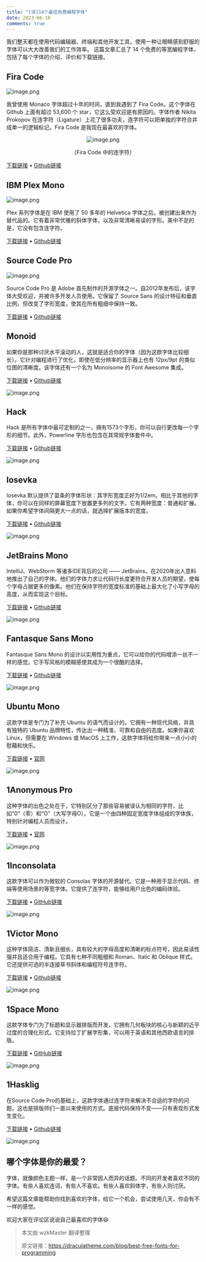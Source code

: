```yaml
---
title: "[译]14个最佳免费编程字体"
date: 2023-06-10
comments: true
---
```


我们整天都在使用代码编辑器、终端和其他开发工具，使用一种让眼睛感到舒服的字体可以大大改善我们的工作效率。
这篇文章汇总了 14 个免费的等宽编程字体，包括了每个字体的介绍、评价和下载链接。

## Fira Code

![image.png](https://p9-juejin.byteimg.com/tos-cn-i-k3u1fbpfcp/4751746b01c94dd38b7e967104ccda06~tplv-k3u1fbpfcp-watermark.image?)

我曾使用 Monaco 字体超过十年的时间，直到我遇到了 Fira Code。这个字体在 Github 上面有超过 53,600 个 star，它这么受欢迎是有原因的。字体作者 Nikita Prokopov 在连字符（Ligature）上花了很多功夫，连字符可以把单独的字符合并成单一的逻辑标记。Fira Code 是我现在最喜欢的字体。

<p align="center"><img src="https://p9-juejin.byteimg.com/tos-cn-i-k3u1fbpfcp/8ed64912a206402094f5a5df84fa10c0~tplv-k3u1fbpfcp-watermark.image?" alt="image.png"></p>

<p align=center>（Fira Code 中的连字符）</p>

[下载链接](https://github.com/tonsky/FiraCode/releases/download/5.2/Fira_Code_v5.2.zip) • [Github链接](https://github.com/tonsky/FiraCode)

## IBM Plex Mono

![image.png](https://p1-juejin.byteimg.com/tos-cn-i-k3u1fbpfcp/272f9a61e91c414ba77d9d7c126958d4~tplv-k3u1fbpfcp-watermark.image?)

Plex 系列字体是在 IBM 使用了 50 多年的 Helvetica 字体之后，被创建出来作为替代品的。它有着非常优雅的斜体字体，以及非常清晰易读的字形。美中不足的是，它没有包含连字符。

[下载链接](https://github.com/IBM/plex/archive/v5.1.3.zip) • [Github链接](https://github.com/IBM/plex)

## Source Code Pro

![image.png](https://p9-juejin.byteimg.com/tos-cn-i-k3u1fbpfcp/a044e3c7b06c4229a6f52c51b3773fc9~tplv-k3u1fbpfcp-watermark.image?)

Source Code Pro 是 Adobe 首先制作的开源字体之一。自2012年发布后，该字体大受欢迎，并被许多开发人员使用。它保留了 Source Sans 的设计特征和垂直比例，但改变了字形宽度，使其在所有粗细中保持一致。

[下载链接](https://github.com/adobe-fonts/source-code-pro/archive/2.038R-ro/1.058R-it/1.018R-VAR.zip) • [Github链接](https://github.com/adobe-fonts/source-code-pro)

## Monoid

如果你是那种讨厌水平滚动的人，这就是适合你的字体（因为这款字体比较细长）。它针对编程进行了优化，即使在低分辨率的显示器上也有 12px/9pt 的类似位图的清晰度。该字体还有一个名为 Monoisome 的 Font Awesome 集成。

[下载链接](https://github.com/larsenwork/monoid/archive/0.61.zip) • [Github链接](https://github.com/larsenwork/monoid)

![image.png](https://p6-juejin.byteimg.com/tos-cn-i-k3u1fbpfcp/fc002edd27724ab19d9978a7fe2fd7d3~tplv-k3u1fbpfcp-watermark.image?)

## Hack

Hack 是所有字体中最可定制的之一，拥有1573个字形，你可以自行更改每一个字形的细节。此外，Powerline 字形也包含在其常规字体套件中。

[下载链接](https://github.com/source-foundry/Hack/archive/v3.003.zip) • [Github链接](https://github.com/source-foundry/Hack)

![image.png](https://p6-juejin.byteimg.com/tos-cn-i-k3u1fbpfcp/25e043dce3614820adc1f87fdf845022~tplv-k3u1fbpfcp-watermark.image?)

## Iosevka

Iosevka 默认提供了苗条的字体形状：其字形宽度正好为1/2em。相比于其他的字体，你可以在同样的屏幕宽度下放置更多列的文字。它有两种宽度：普通和扩展。如果你希望字体间隔更大一点的话，就选择扩展版本的宽度。

[下载链接](https://github.com/be5invis/Iosevka/archive/v4.5.0.zip) • [Github链接](https://github.com/be5invis/Iosevka)

![image.png](https://p3-juejin.byteimg.com/tos-cn-i-k3u1fbpfcp/3f7e8d6368454e659e513158e27d1c16~tplv-k3u1fbpfcp-watermark.image?)

## JetBrains Mono

IntelliJ、WebStorm 等诸多IDE背后的公司 —— JetBrains，在2020年出人意料地推出了自己的字体。他们的字体力求让代码行长度更符合开发人员的期望，使每个字母占据更多的像素。他们在保持字符的宽度标准的基础上最大化了小写字母的高度，从而实现这个目标。

[下载链接](https://github.com/JetBrains/JetBrainsMono/releases/download/v2.225/JetBrainsMono-2.225.zip) • [Github链接](https://github.com/JetBrains/JetBrainsMono)

![image.png](https://p3-juejin.byteimg.com/tos-cn-i-k3u1fbpfcp/a916c799d65d4a2eb2b53df34ec2228e~tplv-k3u1fbpfcp-watermark.image?)

## Fantasque Sans Mono

Fantasque Sans Mono 的设计以实用性为重点，它可以给你的代码增添一丝不一样的感觉。它手写风格的模糊感使其成为一个很酷的选择。

[下载链接](https://github.com/belluzj/fantasque-sans/archive/v1.8.0.zip) • [Github链接](https://github.com/belluzj/fantasque-sans)

![image.png](https://p3-juejin.byteimg.com/tos-cn-i-k3u1fbpfcp/b9d850868d1f442cac510148f258331e~tplv-k3u1fbpfcp-watermark.image?)

## Ubuntu Mono

这款字体是专门为了补充 Ubuntu 的语气而设计的。它拥有一种现代风格，并具有独特的 Ubuntu 品牌特性，传达出一种精准、可靠和自由的态度。如果你喜欢 Linux，但需要在 Windows 或 MacOS 上工作，这款字体将给你带来一点小小的慰藉和快乐。

[下载链接](https://assets.ubuntu.com/v1/0cef8205-ubuntu-font-family-0.83.zip) • [官网](https://design.ubuntu.com/font/)

![image.png](https://p6-juejin.byteimg.com/tos-cn-i-k3u1fbpfcp/88ea4f815d284329bff5d83f2aecc5ef~tplv-k3u1fbpfcp-watermark.image?)

## 1Anonymous Pro

这种字体的出色之处在于，它特别区分了那些容易被误认为相同的字符，比如“0”（零）和“O”（大写字母O）。它是一个由四种固定宽度字体组成的字体族，特别针对编程人员而设计。

[下载链接](https://www.marksimonson.com/assets/content/fonts/AnonymousPro-1_002.zip) • [官网](https://www.marksimonson.com/fonts/view/anonymous-pro)

![image.png](https://p1-juejin.byteimg.com/tos-cn-i-k3u1fbpfcp/7dd4850ed1024ea8bdc42dc8205821fe~tplv-k3u1fbpfcp-watermark.image?)

## 1Inconsolata

这款字体可以作为微软的 Consolas 字体的开源替代。它是一种用于显示代码、终端等使用场景的等宽字体。它提供了连字符，能够给用户出色的编码体验。

[下载链接](https://github.com/googlefonts/Inconsolata/archive/v3.000.zip) • [GitHub链接](https://github.com/googlefonts/Inconsolata)

![image.png](https://p9-juejin.byteimg.com/tos-cn-i-k3u1fbpfcp/a2cb86c10d614651a17b3e9d393eebca~tplv-k3u1fbpfcp-watermark.image?)

## 1Victor Mono

这种字体简洁、清新且细长，具有较大的字母高度和清晰的标点符号，因此易读性强并且适合用于编程。它具有七种不同粗细和 Roman、Italic 和 Oblique 样式。它还提供可选的半连接草书斜体和编程符号连字符。

[下载链接](https://github.com/rubjo/victor-mono/archive/v1.4.2.zip) • [Github链接](https://github.com/rubjo/victor-mono)

![image.png](https://p9-juejin.byteimg.com/tos-cn-i-k3u1fbpfcp/39beac14917541fbae2ae12ba7eac0f8~tplv-k3u1fbpfcp-watermark.image?)

## 1Space Mono

这款字体专门为了标题和显示器排版而开发，它拥有几何板块的核心与新颖的近乎过度的合理化形式。它支持拉丁扩展字形集，可以用于英语和其他西欧语言的排版。

[下载链接](https://github.com/googlefonts/spacemono/archive/f5ebc1e1c0.zip) • [GitHub链接](https://github.com/googlefonts/spacemono)

![image.png](https://p6-juejin.byteimg.com/tos-cn-i-k3u1fbpfcp/305e7f722e9e4c41a02e00499a3e7586~tplv-k3u1fbpfcp-watermark.image?)

## 1Hasklig

在Source Code Pro的基础上，这款字体通过连字符来解决不合适的字符的问题，这也是排版师们一直以来使用的方式。底层代码保持不变——只有表现形式发生变化。

[下载链接](https://github.com/i-tu/Hasklig/archive/v1.2.zip) • [Github链接](https://github.com/i-tu/Hasklig)

![image.png](https://p3-juejin.byteimg.com/tos-cn-i-k3u1fbpfcp/0ab1d4bb0f1b4d2995b2c9df1bf95fa0~tplv-k3u1fbpfcp-watermark.image?)

## 哪个字体是你的最爱？

字体，就像颜色主题一样，是一个非常因人而异的话题。不同的开发者喜欢不同的字体。有些人喜欢连词，有些人不喜欢。有些人喜欢斜体字，有些人则讨厌。

希望这篇文章能帮助你找到喜欢的字体，给它一个机会，尝试使用几天，你会有不一样的感觉。

欢迎大家在评论区说说自己最喜欢的字体😆


> 本文由 wzkMaster 翻译整理
> 
> 原文链接：<https://draculatheme.com/blog/best-free-fonts-for-programming>


